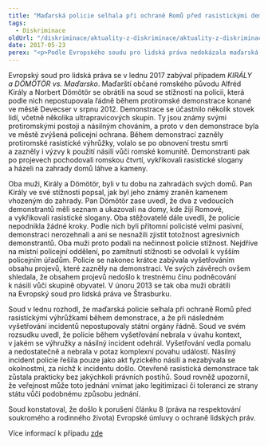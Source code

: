 ```yaml
---
title: "Maďarská policie selhala při ochraně Romů před rasistickými demonstranty, rozhodl soud"
tags:
  - Diskriminace
oldUrl: "/diskriminace/aktuality-z-diskriminace/aktuality-z-diskriminace-2017/madarska-policie-selhala-pri-ochrane-romu-pred-rasistickymi-demonstranty-rozhodl-soud/"
date: 2017-05-23
perex: "<p>Podle Evropského soudu pro lidská práva nedokázala maďarská policie během protiromské demonstrace adekvátním způsobem zabránit rasistickým projevům a následně nedostatečně vyšetřovala násilný incident, ke kterému na demonstraci došlo.</p>"
---
```


<!-- imported from the old website -->

<p>Evropský soud pro lidská práva se v lednu 2017 zabýval případem <i>KIRÁLY a DÖMÖTÖR vs. Maďarsko</i>. Maďarští občané romského původu Alfréd Király a Norbert Dömötör se obrátili na soud se stížností na policii, která podle nich nepostupovala řádně během protiromské demonstrace konané ve městě Devecser v srpnu 2012. Demonstrace se účastnilo několik stovek lidí, včetně několika ultrapravicových skupin. Ty jsou známy svými protiromskými postoji a násilným chováním, a proto v den demonstrace byla ve městě zvýšená policejní ochrana. Během demonstrací zazněly protiromské rasistické výhrůžky, volalo se po obnovení trestu smrti a zazněly i výzvy k použití násilí vůči romské komunitě. Demonstranti pak po projevech pochodovali romskou čtvrtí, vykřikovali rasistické slogany a házeli na zahrady domů láhve a kameny. </p> <p>Oba muži, Király a Dömötör, byli v tu dobu na zahradách svých domů. Pan Király ve své stížnosti popsal, jak byl jeho známý zraněn kamenem vhozeným do zahrady. Pan Dömötör zase uvedl, že dva z vedoucích demonstrantů měli seznam a ukazovali na domy, kde žijí Romové, a vykřikovali rasistické slogany. Oba stěžovatelé dále uvedli, že policie nepodnikla žádné kroky. Podle nich byli přítomní policisté velmi pasivní, demonstraci nerozehnali a ani se nesnažili zjistit totožnost agresivních demonstrantů. Oba muži proto podali na nečinnost policie stížnost. Nejdříve na místní policejní oddělení, po zamítnutí stížnosti se odvolali k vyšším policejním úřadům. Policie se nakonec krátce zabývala vyšetřováním obsahu projevů, které zazněly na demonstraci. Ve svých závěrech ovšem shledala, že obsahem projevů nedošlo k trestnému činu podněcování k násilí vůči skupině obyvatel. V únoru 2013 se tak oba muži obrátili na Evropský soud pro lidská práva ve Štrasburku.</p> <p>Soud v lednu rozhodl, že maďarská policie selhala při ochraně Romů před rasistickými výhrůžkami během demonstrace, a že při následném vyšetřování incidentů nepostupovaly státní orgány řádně. Soud ve svém rozsudku uvedl, že policie během vyšetřování nebrala v úvahu kontext, v jakém se výhružky a násilný incident odehrál. Vyšetřování vedla pomalu a nedostatečně a nebrala v potaz komplexní povahu událostí. Násilný incident policie řešila pouze jako akt fyzického násilí a nezabývala se okolnostmi, za nichž k incidentu došlo. Otevřeně rasistická demonstrace tak zůstala prakticky bez jakýchkoli právních postihů. Soud rovněž upozornil, že veřejnost může toto jednání vnímat jako legitimizaci či toleranci ze strany státu vůči podobnému způsobu jednání.</p> <p>Soud konstatoval, že došlo k porušení článku 8 (práva na respektování soukromého a rodinného života) Evropské úmluvy o ochraně lidských práv.</p> <p>Více informací k případu <a title="Otevření do nového okna" href="http://hudoc.echr.coe.int/app/conversion/pdf?library=ECHR&amp;id=003-5599395-7074074&amp;filename=Judgment%20Kir%C3%A1ly%20and%20D%C3%B6m%C3%B6t%C3%B6r%20v.%20Hungary%20-%20racist%20abuse%20during%20anti-Roma%20demonstration.pdf" target="_blank">zde</a> <img alt="" src="https://www.ochrance.cz/typo3/ext/od_linkdesc/icons/external.gif" class="od_linkdesc_icon_external" /></p>
